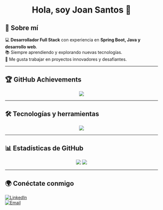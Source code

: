 <h1 align="center">Hola, soy Joan Santos 👋</h1>



## 🚀 Sobre mí  
💻 **Desarrollador Full Stack** con experiencia en **Spring Boot, Java y desarrollo web**.  
📚 Siempre aprendiendo y explorando nuevas tecnologías.  
🎯 Me gusta trabajar en proyectos innovadores y desafiantes.  

---

## 🏆 GitHub Achievements  
<p align="center">
  <img src="https://github-profile-trophy.vercel.app/?username=RaitonOwO&theme=radical&margin-w=10&no-bg=true" />
</p>

---

## 🛠️ Tecnologías y herramientas  
<div align="center">
  <img src="https://skillicons.dev/icons?i=java,spring,postgresql,mysql,html,css,js,react,python,git" />
</div>

---

## 📊 Estadísticas de GitHub  
<p align="center">
  <img src="https://github-readme-stats.vercel.app/api?username=RaitonOwO&show_icons=true&theme=tokyonight" />
  <img src="https://github-readme-stats.vercel.app/api/top-langs/?username=RaitonOwO&layout=compact&theme=tokyonight" />
</p>

---

## 🌍 Conéctate conmigo  
[![LinkedIn](https://img.shields.io/badge/LinkedIn-JoanSantos-blue?style=for-the-badge&logo=linkedin)](www.linkedin.com/in/joan-sebastian-santos-mosquera-ab3a222a8)  
[![Email](https://img.shields.io/badge/Email-Contactarme-red?style=for-the-badge)](mailto:jhoanowo@gmail.com)  
